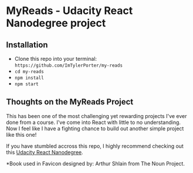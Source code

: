 # MyReads - Udacity React Nanodegree project

## Installation
  - Clone this repo into your terminal: `https://github.com/ImTylerPorter/my-reads`
  - `cd my-reads`
  - `npm install`
  - `npm start`

## Thoughts on the MyReads Project

This has been one of the most challenging yet rewarding projects I've ever done from a course. I've come into React with little to no understanding. Now I feel like I have a fighting chance to build out another simple project like this one!

If you have stumbled accross this repo, I highly recommend checking out this [Udacity React Nanodegree](https://www.udacity.com/course/react-nanodegree--nd019).

*Book used in Favicon designed by: Arthur Shlain from The Noun Project.


